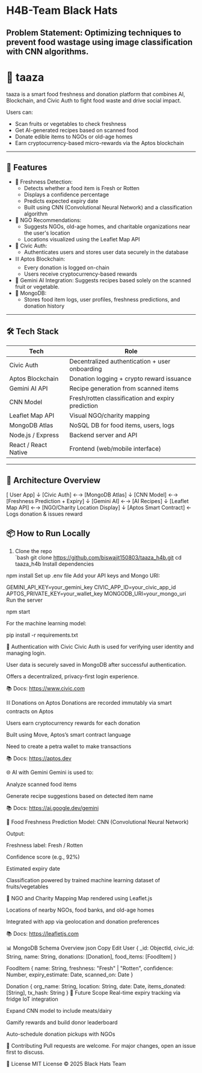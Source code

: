 # H4B-Team Black Hats
## Problem Statement: Optimizing techniques to prevent food wastage using image classification with CNN algorithms.
# 🍏 taaza

taaza is a smart food freshness and donation platform that combines AI, Blockchain, and Civic Auth to fight food waste and drive social impact.

Users can:
- Scan fruits or vegetables to check freshness
- Get AI-generated recipes based on scanned food
- Donate edible items to NGOs or old-age homes
- Earn cryptocurrency-based micro-rewards via the Aptos blockchain

---

## 🚀 Features

- 🍅 Freshness Detection:
  - Detects whether a food item is Fresh or Rotten
  - Displays a confidence percentage
  - Predicts expected expiry date
  - Built using CNN (Convolutional Neural Network) and a classification algorithm
- 🏥 NGO Recommendations:
  - Suggests NGOs, old-age homes, and charitable organizations near the user's location
  - Locations visualized using the Leaflet Map API
- 🔐 Civic Auth:
  - Authenticates users and stores user data securely in the database
- ⛓️ Aptos Blockchain:
  - Every donation is logged on-chain
  - Users receive cryptocurrency-based rewards
- 🧠 Gemini AI Integration: Suggests recipes based solely on the scanned fruit or vegetable.
- 💾 MongoDB:
  - Stores food item logs, user profiles, freshness predictions, and donation history

---

## 🛠️ Tech Stack

| Tech               | Role                                                         |
|--------------------|--------------------------------------------------------------|
| Civic Auth     | Decentralized authentication + user onboarding               |
| Aptos Blockchain| Donation logging + crypto reward issuance                   |
| Gemini AI API  | Recipe generation from scanned items                         |
| CNN Model      | Fresh/rotten classification and expiry prediction            |
| Leaflet Map API| Visual NGO/charity mapping                                   |             
| MongoDB Atlas  | NoSQL DB for food items, users, logs                         |
| Node.js / Express | Backend server and API                                    |
| React / React Native | Frontend (web/mobile interface)                        |

---

## 🧩 Architecture Overview

[ User App]
↓
[Civic Auth] ←→ [MongoDB Atlas]
↓
[CNN Model] ←→ [Freshness Prediction + Expiry]
↓
[Gemini AI] ←→ [AI Recipes]
↓
[Leaflet Map API] ←→ [NGO/Charity Location Display]
↓
[Aptos Smart Contract] ← Logs donation & issues reward

## 📦 How to Run Locally

1. Clone the repo  
   `bash
   git clone https://github.com/biswajit150803/taaza_h4b.git
   cd taaza_h4b
Install dependencies

npm install
Set up .env file
Add your API keys and Mongo URI:

GEMINI_API_KEY=your_gemini_key
CIVIC_APP_ID=your_civic_app_id
APTOS_PRIVATE_KEY=your_wallet_key
MONGODB_URI=your_mongo_uri
Run the server

npm start

For the machine learning model:

pip install -r requirements.txt

🔐 Authentication with Civic
Civic Auth is used for verifying user identity and managing login.

User data is securely saved in MongoDB after successful authentication.

Offers a decentralized, privacy-first login experience.

📚 Docs: https://www.civic.com

⛓️ Donations on Aptos
Donations are recorded immutably via smart contracts on Aptos

Users earn cryptocurrency rewards for each donation

Built using Move, Aptos’s smart contract language

Need to create a petra wallet to make transactions

📚 Docs: https://aptos.dev

🌐 AI with Gemini
Gemini is used to:

Analyze scanned food items

Generate recipe suggestions based on detected item name

📚 Docs: https://ai.google.dev/gemini

🧠 Food Freshness Prediction
Model: CNN (Convolutional Neural Network)

Output:

Freshness label: Fresh / Rotten

Confidence score (e.g., 92%)

Estimated expiry date

Classification powered by trained machine learning dataset of fruits/vegetables

📍 NGO and Charity Mapping
Map rendered using Leaflet.js

Locations of nearby NGOs, food banks, and old-age homes

Integrated with app via geolocation and donation preferences

📚 Docs: https://leafletjs.com

📊 MongoDB Schema Overview
json
Copy
Edit
User {
  _id: ObjectId,
  civic_id: String,
  name: String,
  donations: [Donation],
  food_items: [FoodItem]
}

FoodItem {
  name: String,
  freshness: "Fresh" | "Rotten",
  confidence: Number,
  expiry_estimate: Date,
  scanned_on: Date
}

Donation {
  org_name: String,
  location: String,
  date: Date,
  items_donated: [String],
  tx_hash: String
}
🌱 Future Scope
Real-time expiry tracking via fridge IoT integration

Expand CNN model to include meats/dairy

Gamify rewards and build donor leaderboard

Auto-schedule donation pickups with NGOs

🤝 Contributing
Pull requests are welcome. For major changes, open an issue first to discuss.

📜 License
MIT License © 2025 Black Hats Team